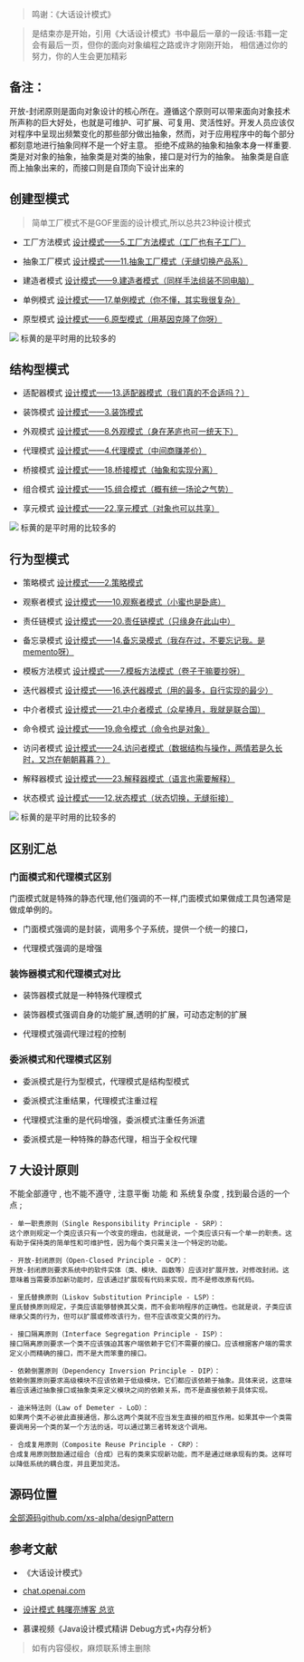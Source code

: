> 鸣谢：《大话设计模式》

> 是结束亦是开始，引用《大话设计模式》书中最后一章的一段话:书籍一定会有最后一页，但你的面向对象编程之路或许才刚刚开始，
> 相信通过你的努力，你的人生会更加精彩

## 备注：
开放-封闭原则是面向对象设计的核心所在。遵循这个原则可以带来面向对象技术所声称的巨大好处，也就是可维护、可扩展、可复用、灵活性好。开发人员应该仅对程序中呈现出频繁变化的那些部分做出抽象，然而，对于应用程序中的每个部分都刻意地进行抽象同样不是一个好主意。
拒绝不成熟的抽象和抽象本身一样重要.
类是对对象的抽象，抽象类是对类的抽象，接口是对行为的抽象。
抽象类是自底而上抽象出来的，而接口则是自顶向下设计出来的

## 创建型模式

> 简单工厂模式不是GOF里面的设计模式,所以总共23种设计模式

- 工厂方法模式
[设计模式——5.工厂方法模式（工厂也有子工厂）](https://blog.devilwst.top/xiaosheng/2206.html)

- 抽象工厂模式
[设计模式——11.抽象工厂模式（无缝切换产品系）](https://blog.devilwst.top/xiaosheng/2242.html)

- 建造者模式
[设计模式——9.建造者模式（同样手法组装不同电脑）](https://blog.devilwst.top/xiaosheng/2232.html)

- 单例模式
[设计模式——17.单例模式（你不懂，其实我很复杂）](https://blog.devilwst.top/xiaosheng/2265.html)

- 原型模式
[设计模式——6.原型模式（用基因克隆了你呀）](https://blog.devilwst.top/xiaosheng/2210.html)

![](https://image.devilwst.top/imgs/2023/11/3a37c43c645afda6.png)
标黄的是平时用的比较多的

## 结构型模式

- 适配器模式
[设计模式——13.适配器模式（我们真的不合适吗？）](https://blog.devilwst.top/xiaosheng/2246.html)

- 装饰模式
[设计模式——3.装饰模式](https://blog.devilwst.top/xiaosheng/2193.html)

- 外观模式
[设计模式——8.外观模式（身在茅庐也可一统天下）](https://blog.devilwst.top/xiaosheng/2219.html)

- 代理模式
[设计模式——4.代理模式（中间商赚差价）](https://blog.devilwst.top/xiaosheng/2202.html)

- 桥接模式
[设计模式——18.桥接模式（抽象和实现分离）](https://blog.devilwst.top/xiaosheng/2273.html)

- 组合模式
[设计模式——15.组合模式（概有统一场论之气势）](https://blog.devilwst.top/xiaosheng/2259.html)

- 享元模式
[设计模式——22.享元模式（对象也可以共享）](https://blog.devilwst.top/xiaosheng/2308.html)

![](https://image.devilwst.top/imgs/2023/11/869115b312bfe323.png)
标黄的是平时用的比较多的

## 行为型模式

- 策略模式
[设计模式——2.策略模式](https://blog.devilwst.top/xiaosheng/2151.html)

- 观察者模式
[设计模式——10.观察者模式（小蜜也是卧底）](https://blog.devilwst.top/xiaosheng/2236.html)

- 责任链模式
[设计模式——20.责任链模式（只缘身在此山中）](https://blog.devilwst.top/xiaosheng/2282.html)

- 备忘录模式
[设计模式——14.备忘录模式（我存在过，不要忘记我。是memento呀）](https://blog.devilwst.top/xiaosheng/2248.html)

- 模板方法模式
[设计模式——7.模板方法模式（卷子干嘛要抄呀）](https://blog.devilwst.top/xiaosheng/2215.html)

- 迭代器模式
[设计模式——16.迭代器模式（用的最多，自行实现的最少）](https://blog.devilwst.top/xiaosheng/2263.html)

- 中介者模式
[设计模式——21.中介者模式（众星捧月，我就是联合国）](https://blog.devilwst.top/xiaosheng/2303.html)

- 命令模式
[设计模式——19.命令模式（命令也是对象）](https://blog.devilwst.top/xiaosheng/2275.html)

- 访问者模式
[设计模式——24.访问者模式（数据结构与操作，两情若是久长时，又岂在朝朝暮暮？）](https://blog.devilwst.top/xiaosheng/2317.html)

- 解释器模式
[设计模式——23.解释器模式（语言也需要解释）](https://blog.devilwst.top/xiaosheng/2313.html)

- 状态模式
[设计模式——12.状态模式（状态切换，无缝衔接）](https://blog.devilwst.top/xiaosheng/2244.html)

![](https://image.devilwst.top/imgs/2023/11/2178070469ea95a3.png)
标黄的是平时用的比较多的

## 区别汇总
### 门面模式和代理模式区别
门面模式就是特殊的静态代理,他们强调的不一样,门面模式如果做成工具包通常是做成单例的。

- 门面模式强调的是封装，调用多个子系统，提供一个统一的接口，

- 代理模式强调的是增强

### 装饰器模式和代理模式对比

- 装饰器模式就是一种特殊代理模式

- 装饰器模式强调自身的功能扩展,透明的扩展，可动态定制的扩展

- 代理模式强调代理过程的控制

### 委派模式和代理模式区别

- 委派模式是行为型模式，代理模式是结构型模式

- 委派模式注重结果，代理模式注重过程

- 代理模式注重的是代码增强，委派模式注重任务派遣

- 委派模式是一种特殊的静态代理，相当于全权代理

## 7 大设计原则
 不能全部遵守 , 也不能不遵守 , 注意平衡 功能 和 系统复杂度 , 找到最合适的一个点 ;
 
    - 单一职责原则（Single Responsibility Principle - SRP）：
    这个原则规定一个类应该只有一个改变的理由，也就是说，一个类应该只有一个单一的职责。这有助于保持类的简单性和可维护性，因为每个类只需关注一个特定的功能。

    - 开放-封闭原则（Open-Closed Principle - OCP）：
    开放-封闭原则要求系统中的软件实体（类、模块、函数等）应该对扩展开放，对修改封闭。这意味着当需要添加新功能时，应该通过扩展现有代码来实现，而不是修改原有代码。

    - 里氏替换原则（Liskov Substitution Principle - LSP）：
    里氏替换原则规定，子类应该能够替换其父类，而不会影响程序的正确性。也就是说，子类应该继承父类的行为，但可以扩展或修改该行为，但不应该改变父类的行为。

    - 接口隔离原则（Interface Segregation Principle - ISP）：
    接口隔离原则要求一个类不应该强迫其客户端依赖于它们不需要的接口。应该根据客户端的需求定义小而精确的接口，而不是大而笨重的接口。

    - 依赖倒置原则（Dependency Inversion Principle - DIP）：
    依赖倒置原则要求高级模块不应该依赖于低级模块，它们都应该依赖于抽象。具体来说，这意味着应该通过抽象接口或抽象类来定义模块之间的依赖关系，而不是直接依赖于具体实现。

    - 迪米特法则（Law of Demeter - LoD）：
    如果两个类不必彼此直接通信，那么这两个类就不应当发生直接的相互作用。如果其中一个类需要调用另一个类的某一个方法的话，可以通过第三者转发这个调用。
    
    - 合成复用原则（Composite Reuse Principle - CRP）：
    合成复用原则鼓励通过组合（合成）已有的类来实现新功能，而不是通过继承现有的类。这样可以降低系统的耦合度，并且更加灵活。
    
    
## 源码位置
[全部源码github.com/xs-alpha/designPattern](https://github.com/xs-alpha/designPattern)

## 参考文献

- 《大话设计模式》

- [chat.openai.com](https://chat.openai.com)

- [设计模式  韩曙亮博客 总览](https://blog.csdn.net/shulianghan/category_9872228.html?spm=1001.2014.3001.5482)

- 慕课视频《Java设计模式精讲 Debug方式+内存分析》


> 如有内容侵权，麻烦联系博主删除

